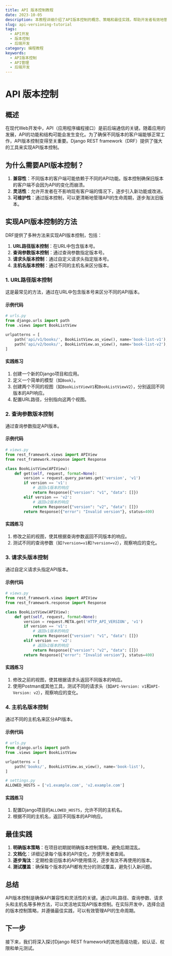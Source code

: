 ```yaml
---
title: API 版本控制教程
date: 2023-10-05
description: 本教程详细介绍了API版本控制的概念、策略和最佳实践，帮助开发者有效地管理和维护API的版本。
slug: api-versioning-tutorial
tags:
  - API开发
  - 版本控制
  - 后端开发
category: 编程教程
keywords:
  - API版本控制
  - API管理
  - 后端开发
---
```


# API 版本控制

## 概述

在现代Web开发中，API（应用程序编程接口）是前后端通信的关键。随着应用的发展，API的功能和结构可能会发生变化。为了确保不同版本的客户端能够正常工作，API版本控制变得至关重要。Django REST framework（DRF）提供了强大的工具来实现API版本控制。

## 为什么需要API版本控制？

1. **兼容性**：不同版本的客户端可能依赖于不同的API功能。版本控制确保旧版本的客户端不会因为API的变化而崩溃。
2. **灵活性**：允许开发者在不影响现有客户端的情况下，逐步引入新功能或改进。
3. **可维护性**：通过版本控制，可以更清晰地管理API的生命周期，逐步淘汰旧版本。

## 实现API版本控制的方法

DRF提供了多种方法来实现API版本控制，包括：

1. **URL路径版本控制**：在URL中包含版本号。
2. **查询参数版本控制**：通过查询参数指定版本号。
3. **请求头版本控制**：通过自定义请求头指定版本号。
4. **主机名版本控制**：通过不同的主机名来区分版本。

### 1. URL路径版本控制

这是最常见的方法，通过在URL中包含版本号来区分不同的API版本。

#### 示例代码

```python
# urls.py
from django.urls import path
from .views import BookListView

urlpatterns = [
    path('api/v1/books/', BookListView.as_view(), name='book-list-v1'),
    path('api/v2/books/', BookListView.as_view(), name='book-list-v2'),
]
```

#### 实践练习

1. 创建一个新的Django项目和应用。
2. 定义一个简单的模型（如`Book`）。
3. 创建两个不同的视图（如`BookListViewV1`和`BookListViewV2`），分别返回不同版本的API响应。
4. 配置URL路径，分别指向这两个视图。

### 2. 查询参数版本控制

通过查询参数指定API版本。

#### 示例代码

```python
# views.py
from rest_framework.views import APIView
from rest_framework.response import Response

class BookListView(APIView):
    def get(self, request, format=None):
        version = request.query_params.get('version', 'v1')
        if version == 'v1':
            # 返回v1版本的响应
            return Response({"version": "v1", "data": []})
        elif version == 'v2':
            # 返回v2版本的响应
            return Response({"version": "v2", "data": []})
        return Response({"error": "Invalid version"}, status=400)
```

#### 实践练习

1. 修改之前的视图，使其根据查询参数返回不同版本的响应。
2. 测试不同的查询参数（如`?version=v1`和`?version=v2`），观察响应的变化。

### 3. 请求头版本控制

通过自定义请求头指定API版本。

#### 示例代码

```python
# views.py
from rest_framework.views import APIView
from rest_framework.response import Response

class BookListView(APIView):
    def get(self, request, format=None):
        version = request.META.get('HTTP_API_VERSION', 'v1')
        if version == 'v1':
            # 返回v1版本的响应
            return Response({"version": "v1", "data": []})
        elif version == 'v2':
            # 返回v2版本的响应
            return Response({"version": "v2", "data": []})
        return Response({"error": "Invalid version"}, status=400)
```

#### 实践练习

1. 修改之前的视图，使其根据请求头返回不同版本的响应。
2. 使用Postman或其他工具，测试不同的请求头（如`API-Version: v1`和`API-Version: v2`），观察响应的变化。

### 4. 主机名版本控制

通过不同的主机名来区分API版本。

#### 示例代码

```python
# urls.py
from django.urls import path
from .views import BookListView

urlpatterns = [
    path('books/', BookListView.as_view(), name='book-list'),
]

# settings.py
ALLOWED_HOSTS = ['v1.example.com', 'v2.example.com']
```

#### 实践练习

1. 配置Django项目的`ALLOWED_HOSTS`，允许不同的主机名。
2. 根据不同的主机名，返回不同版本的API响应。

## 最佳实践

1. **明确版本策略**：在项目初期就明确版本控制策略，避免后期混乱。
2. **文档化**：详细记录每个版本的API变化，方便开发者查阅。
3. **逐步淘汰**：定期检查旧版本的API使用情况，逐步淘汰不再使用的版本。
4. **测试覆盖**：确保每个版本的API都有充分的测试覆盖，避免引入新问题。

## 总结

API版本控制是确保API兼容性和灵活性的关键。通过URL路径、查询参数、请求头和主机名等多种方法，可以灵活地实现API版本控制。在实际开发中，选择合适的版本控制策略，并遵循最佳实践，可以有效管理API的生命周期。

## 下一步

接下来，我们将深入探讨Django REST framework的其他高级功能，如认证、权限和单元测试。